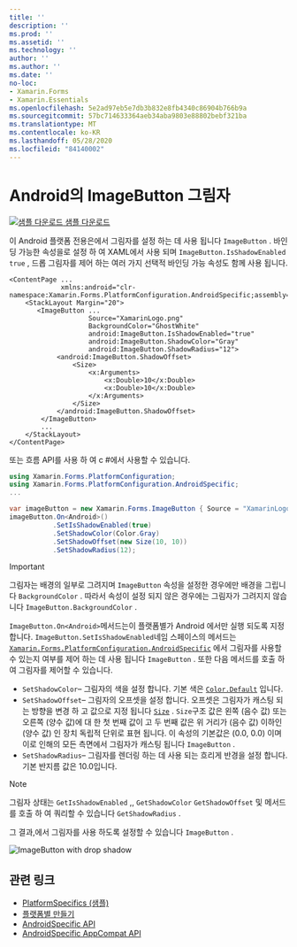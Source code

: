 ```yaml
---
title: ''
description: ''
ms.prod: ''
ms.assetid: ''
ms.technology: ''
author: ''
ms.author: ''
ms.date: ''
no-loc:
- Xamarin.Forms
- Xamarin.Essentials
ms.openlocfilehash: 5e2ad97eb5e7db3b832e8fb4340c86904b766b9a
ms.sourcegitcommit: 57bc714633364aeb34aba9803e88802bebf321ba
ms.translationtype: MT
ms.contentlocale: ko-KR
ms.lasthandoff: 05/28/2020
ms.locfileid: "84140002"
---
```

# <a name="imagebutton-drop-shadows-on-android"></a>Android의 ImageButton 그림자

[![샘플 다운로드](~/media/shared/download.png) 샘플 다운로드](https://docs.microsoft.com/samples/xamarin/xamarin-forms-samples/userinterface-platformspecifics)

이 Android 플랫폼 전용은에서 그림자를 설정 하는 데 사용 됩니다 `ImageButton` . 바인딩 가능한 속성을로 설정 하 여 XAML에서 사용 되며 `ImageButton.IsShadowEnabled` `true` , 드롭 그림자를 제어 하는 여러 가지 선택적 바인딩 가능 속성도 함께 사용 됩니다.

```xaml
<ContentPage ...
             xmlns:android="clr-namespace:Xamarin.Forms.PlatformConfiguration.AndroidSpecific;assembly=Xamarin.Forms.Core">
    <StackLayout Margin="20">
       <ImageButton ...
                    Source="XamarinLogo.png"
                    BackgroundColor="GhostWhite"
                    android:ImageButton.IsShadowEnabled="true"
                    android:ImageButton.ShadowColor="Gray"
                    android:ImageButton.ShadowRadius="12">
            <android:ImageButton.ShadowOffset>
                <Size>
                    <x:Arguments>
                        <x:Double>10</x:Double>
                        <x:Double>10</x:Double>
                    </x:Arguments>
                </Size>
            </android:ImageButton.ShadowOffset>
        </ImageButton>
        ...
    </StackLayout>
</ContentPage>
```

또는 흐름 API를 사용 하 여 c #에서 사용할 수 있습니다.

```csharp
using Xamarin.Forms.PlatformConfiguration;
using Xamarin.Forms.PlatformConfiguration.AndroidSpecific;
...

var imageButton = new Xamarin.Forms.ImageButton { Source = "XamarinLogo.png", BackgroundColor = Color.GhostWhite, ... };
imageButton.On<Android>()
           .SetIsShadowEnabled(true)
           .SetShadowColor(Color.Gray)
           .SetShadowOffset(new Size(10, 10))
           .SetShadowRadius(12);
```

> [!IMPORTANT]
> 그림자는 배경의 일부로 그려지며 `ImageButton` 속성을 설정한 경우에만 배경을 그립니다 `BackgroundColor` . 따라서 속성이 설정 되지 않은 경우에는 그림자가 그려지지 않습니다 `ImageButton.BackgroundColor` .

`ImageButton.On<Android>`메서드는이 플랫폼별가 Android 에서만 실행 되도록 지정 합니다. `ImageButton.SetIsShadowEnabled`네임 스페이스의 메서드는 [`Xamarin.Forms.PlatformConfiguration.AndroidSpecific`](xref:Xamarin.Forms.PlatformConfiguration.AndroidSpecific) 에서 그림자를 사용할 수 있는지 여부를 제어 하는 데 사용 됩니다 `ImageButton` . 또한 다음 메서드를 호출 하 여 그림자를 제어할 수 있습니다.

- `SetShadowColor`– 그림자의 색을 설정 합니다. 기본 색은 [`Color.Default`](xref:Xamarin.Forms.Color.Default*) 입니다.
- `SetShadowOffset`– 그림자의 오프셋을 설정 합니다. 오프셋은 그림자가 캐스팅 되는 방향을 변경 하 고 값으로 지정 됩니다 [`Size`](xref:Xamarin.Forms.Size) . `Size`구조 값은 왼쪽 (음수 값) 또는 오른쪽 (양수 값)에 대 한 첫 번째 값이 고 두 번째 값은 위 거리가 (음수 값) 이하인 (양수 값) 인 장치 독립적 단위로 표현 됩니다. 이 속성의 기본값은 (0.0, 0.0) 이며이로 인해의 모든 측면에서 그림자가 캐스팅 됩니다 `ImageButton` .
- `SetShadowRadius`– 그림자를 렌더링 하는 데 사용 되는 흐리게 반경을 설정 합니다. 기본 반지름 값은 10.0입니다.

> [!NOTE]
> 그림자 상태는 `GetIsShadowEnabled` ,, `GetShadowColor` `GetShadowOffset` 및 메서드를 호출 하 여 쿼리할 수 있습니다 `GetShadowRadius` .

그 결과,에서 그림자를 사용 하도록 설정할 수 있습니다 `ImageButton` .

![](imagebutton-drop-shadow-images/imagebutton-drop-shadow.png "ImageButton with drop shadow")

## <a name="related-links"></a>관련 링크

- [PlatformSpecifics (샘플)](https://docs.microsoft.com/samples/xamarin/xamarin-forms-samples/userinterface-platformspecifics)
- [플랫폼별 만들기](~/xamarin-forms/platform/platform-specifics/index.md#creating-platform-specifics)
- [AndroidSpecific API](xref:Xamarin.Forms.PlatformConfiguration.AndroidSpecific)
- [AndroidSpecific AppCompat API](xref:Xamarin.Forms.PlatformConfiguration.AndroidSpecific.AppCompat)
